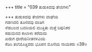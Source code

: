 +++
title = "039 ತುಡುಕಿದವು ತೇಜಿಗಳು"

+++
ತುಡುಕಿದವು ತೇಜಿಗಳು ವಾಘೆಯ  
ಗಡಣದಲಿ ತೂಳಿದವು ದಂತಿಗ  
ಳೆಡಬಲದ ಬವರಿಯಲಿ ಮುತ್ತಿತು ಮತ್ತೆ ರಿಪುನಿಕರ  
ಕಡುಮನದ ಕಾಲಾಳು ಕರೆದುದು  
ಖಡುಗ ಧಾರೆಯನೀತನಳವಿಯ  
ಕೆಡಿಸಿ ತಲೆಯೊತ್ತಿದರು ಭೂಪನ ಮೊನೆಯ ನಾಯಕರು    ॥39॥
